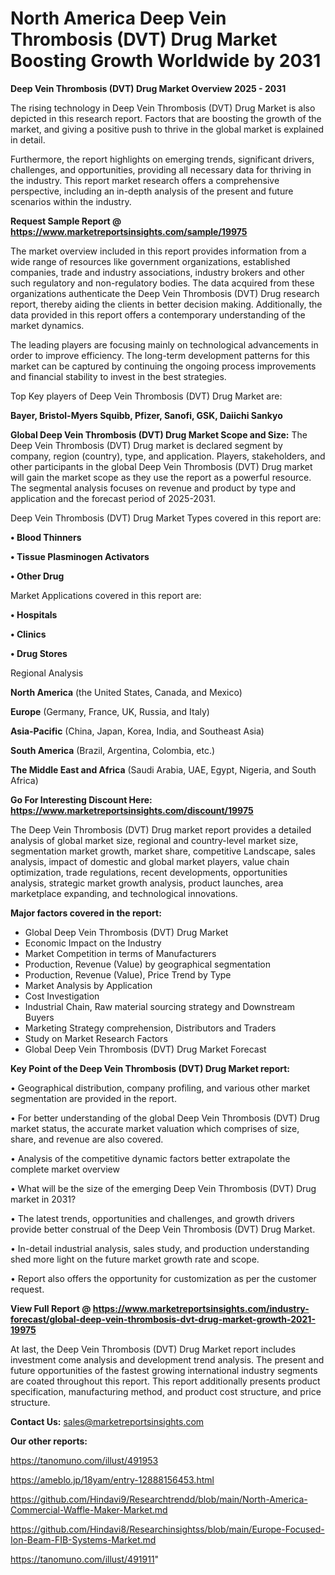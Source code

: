 # North America Deep Vein Thrombosis (DVT) Drug Market Boosting Growth Worldwide by 2031

<Strong> Deep Vein Thrombosis (DVT) Drug Market Overview 2025 - 2031</strong>

The rising technology in Deep Vein Thrombosis (DVT) Drug Market is also depicted in this research report. Factors that are boosting the growth of the market, and giving a positive push to thrive in the global market is explained in detail.

Furthermore, the report highlights on emerging trends, significant drivers, challenges, and opportunities, providing all necessary data for thriving in the industry. This report market research offers a comprehensive perspective, including an in-depth analysis of the present and future scenarios within the industry.

<strong>Request Sample Report @ <a href=https://www.marketreportsinsights.com/sample/19975>https://www.marketreportsinsights.com/sample/19975</a></strong>

The market overview included in this report provides information from a wide range of resources like government organizations, established companies, trade and industry associations, industry brokers and other such regulatory and non-regulatory bodies. The data acquired from these organizations authenticate the Deep Vein Thrombosis (DVT) Drug research report, thereby aiding the clients in better decision making. Additionally, the data provided in this report offers a contemporary understanding of the market dynamics.

The leading players are focusing mainly on technological advancements in order to improve efficiency. The long-term development patterns for this market can be captured by continuing the ongoing process improvements and financial stability to invest in the best strategies.

Top Key players of Deep Vein Thrombosis (DVT) Drug Market are:

<strong>Bayer, Bristol-Myers Squibb, Pfizer, Sanofi, GSK, Daiichi Sankyo</strong>

<strong><b>Global Deep Vein Thrombosis (DVT) Drug Market Scope and Size:</b></strong>
The Deep Vein Thrombosis (DVT) Drug market is declared segment by company, region (country), type, and application. Players, stakeholders, and other participants in the global Deep Vein Thrombosis (DVT) Drug market will gain the market scope as they use the report as a powerful resource. The segmental analysis focuses on revenue and product by type and application and the forecast period of 2025-2031.

Deep Vein Thrombosis (DVT) Drug Market Types covered in this report are:

<strong>• Blood Thinners

• Tissue Plasminogen Activators

• Other Drug</strong>

Market Applications covered in this report are:

<strong>• Hospitals

• Clinics

• Drug Stores</strong> 

Regional Analysis

<strong>North America</strong> (the United States, Canada, and Mexico)

<strong>Europe</strong> (Germany, France, UK, Russia, and Italy)

<strong>Asia-Pacific</strong> (China, Japan, Korea, India, and Southeast Asia)

<strong>South America</strong> (Brazil, Argentina, Colombia, etc.)

<strong>The Middle East and Africa</strong> (Saudi Arabia, UAE, Egypt, Nigeria, and South Africa)

<strong>Go For Interesting Discount Here: <a href=https://www.marketreportsinsights.com/discount/19975>https://www.marketreportsinsights.com/discount/19975</a></strong>

The Deep Vein Thrombosis (DVT) Drug market report provides a detailed analysis of global market size, regional and country-level market size, segmentation market growth, market share, competitive Landscape, sales analysis, impact of domestic and global market players, value chain optimization, trade regulations, recent developments, opportunities analysis, strategic market growth analysis, product launches, area marketplace expanding, and technological innovations.

<strong><b>Major factors covered in the report:</b></strong>
<ul>
  <li>Global Deep Vein Thrombosis (DVT) Drug Market </li>
  <li>Economic Impact on the Industry</li>
  <li>Market Competition in terms of Manufacturers</li>
  <li>Production, Revenue (Value) by geographical segmentation</li>
  <li>Production, Revenue (Value), Price Trend by Type</li>
  <li>Market Analysis by Application</li>
  <li>Cost Investigation</li>
  <li>Industrial Chain, Raw material sourcing strategy and Downstream Buyers</li>
  <li>Marketing Strategy comprehension, Distributors and Traders</li>
  <li>Study on Market Research Factors</li>
  <li>Global Deep Vein Thrombosis (DVT) Drug Market Forecast</li>
</ul>

<strong><b>Key Point of the Deep Vein Thrombosis (DVT) Drug Market report:</b></strong>

• Geographical distribution, company profiling, and various other market segmentation are provided in the report.

• For better understanding of the global Deep Vein Thrombosis (DVT) Drug market status, the accurate market valuation which comprises of size, share, and revenue are also covered.

• Analysis of the competitive dynamic factors better extrapolate the complete market overview

• What will be the size of the emerging Deep Vein Thrombosis (DVT) Drug market in 2031?

• The latest trends, opportunities and challenges, and growth drivers provide better construal of the Deep Vein Thrombosis (DVT) Drug Market.

• In-detail industrial analysis, sales study, and production understanding shed more light on the future market growth rate and scope.

• Report also offers the opportunity for customization as per the customer request.

<strong><b>View Full Report @ <a href=https://www.marketreportsinsights.com/industry-forecast/global-deep-vein-thrombosis-dvt-drug-market-growth-2021-19975>https://www.marketreportsinsights.com/industry-forecast/global-deep-vein-thrombosis-dvt-drug-market-growth-2021-19975</a></b></strong>


At last, the Deep Vein Thrombosis (DVT) Drug Market report includes investment come analysis and development trend analysis. The present and future opportunities of the fastest growing international industry segments are coated throughout this report. This report additionally presents product specification, manufacturing method, and product cost structure, and price structure.

<strong>Contact Us:</strong>
sales@marketreportsinsights.com

<strong>Our other reports:</strong>

<a href=https://tanomuno.com/illust/491953>https://tanomuno.com/illust/491953</a>

<a href=https://ameblo.jp/18yam/entry-12888156453.html>https://ameblo.jp/18yam/entry-12888156453.html</a>

<a href=https://github.com/Hindavi9/Researchtrendd/blob/main/North-America-Commercial-Waffle-Maker-Market.md>https://github.com/Hindavi9/Researchtrendd/blob/main/North-America-Commercial-Waffle-Maker-Market.md</a>

<a href=https://github.com/Hindavi8/Researchinsightss/blob/main/Europe-Focused-Ion-Beam-FIB-Systems-Market.md>https://github.com/Hindavi8/Researchinsightss/blob/main/Europe-Focused-Ion-Beam-FIB-Systems-Market.md</a>

<a href=https://tanomuno.com/illust/491911>https://tanomuno.com/illust/491911</a>"
